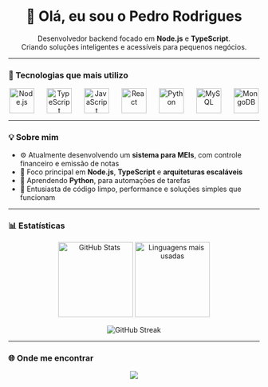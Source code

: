 <h1 align="center">👋 Olá, eu sou o Pedro Rodrigues</h1>

<p align="center">
  Desenvolvedor backend focado em <strong>Node.js</strong> e <strong>TypeScript</strong>.<br/>
  Criando soluções inteligentes e acessíveis para pequenos negócios.
</p>

---

### 🧰 Tecnologias que mais utilizo

<p align="center" style="display: flex; justify-content: center; align-items: center; gap: 25px; flex-wrap: wrap;">
  <img src="https://cdn.jsdelivr.net/gh/devicons/devicon/icons/nodejs/nodejs-original.svg" alt="Node.js" width="50" height="50"/>
  <img src="https://cdn.jsdelivr.net/gh/devicons/devicon/icons/typescript/typescript-original.svg" alt="TypeScript" width="50" height="50"/>
  <img src="https://cdn.jsdelivr.net/gh/devicons/devicon/icons/javascript/javascript-original.svg" alt="JavaScript" width="50" height="50"/>
  <img src="https://cdn.jsdelivr.net/gh/devicons/devicon/icons/react/react-original.svg" alt="React" width="50" height="50"/>
  <img src="https://cdn.jsdelivr.net/gh/devicons/devicon/icons/python/python-original.svg" alt="Python" width="50" height="50"/>
  <img src="https://cdn.jsdelivr.net/gh/devicons/devicon/icons/mysql/mysql-original.svg" alt="MySQL" width="50" height="50"/>
  <img src="https://cdn.jsdelivr.net/gh/devicons/devicon/icons/mongodb/mongodb-original.svg" alt="MongoDB" width="50" height="50"/>
</p>

---

### 💡 Sobre mim

- ⚙️ Atualmente desenvolvendo um **sistema para MEIs**, com controle financeiro e emissão de notas  
- 🚀 Foco principal em **Node.js**, **TypeScript** e **arquiteturas escaláveis**  
- 🌱 Aprendendo **Python**, para automações de tarefas  
- 🧩 Entusiasta de código limpo, performance e soluções simples que funcionam  

---

### 📊 Estatísticas

<p align="center">
  <img height="150" src="https://github-readme-stats.vercel.app/api?username=prPedr&show_icons=true&theme=tokyonight&hide_border=true&hide_title=true" alt="GitHub Stats"/>
  <img height="150" src="https://github-readme-stats.vercel.app/api/top-langs/?username=prPedr&layout=compact&theme=tokyonight&hide_border=true" alt="Linguagens mais usadas"/>
</p>

<p align="center">
  <img src="https://streak-stats.demolab.com?user=prPedr&theme=tokyonight&hide_border=true" alt="GitHub Streak"/>
</p>

---

### 🌐 Onde me encontrar

<p align="center">
  <a href="https://linkedin.com/in/pedro-rodrigues-4b1267217" target="_blank">
    <img src="https://img.shields.io/badge/LinkedIn-%230077B5.svg?style=for-the-badge&logo=linkedin&logoColor=white"/>
  </a>
</p>
